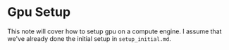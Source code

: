 # Gpu Setup

This note will cover how to setup gpu on a compute engine. I assume that we've already done the initial setup in `setup_initial.md`.




